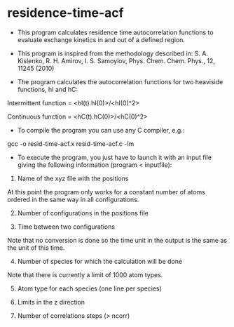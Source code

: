 # residence-time-acf

* This program calculates residence time autocorrelation functions to evaluate exchange kinetics 
in and out of a defined region.

* This program is inspired from the methodology described in:
S. A. Kislenko, R. H. Amirov, I. S. Samoylov, Phys. Chem. Chem. Phys., 12, 11245 (2010) 

* The program calculates the autocorrelation functions for two heaviside functions, hI and hC:

Intermittent function = <hI(t).hI(0)>/<hI(0)^2>

Continuous function = <hC(t).hC(0)>/<hC(0)^2>

* To compile the program you can use any C compiler, e.g.:

gcc -o resid-time-acf.x resid-time-acf.c -lm

* To execute the program, you just have to launch it with an input file giving
the following information (program < inputfile):

1. Name of the xyz file with the positions 

At this point the program only works for a constant number of atoms ordered in the same way 
in all configurations.

2. Number of configurations in the positions file

3. Time between two configurations

Note that no conversion is done so the time unit in the output is the same as the unit of this time.

4. Number of species for which the calculation will be done

Note that there is currently a limit of 1000 atom types.

5. Atom type for each species (one line per species)

6. Limits in the z direction 

7. Number of correlations steps (> ncorr)
